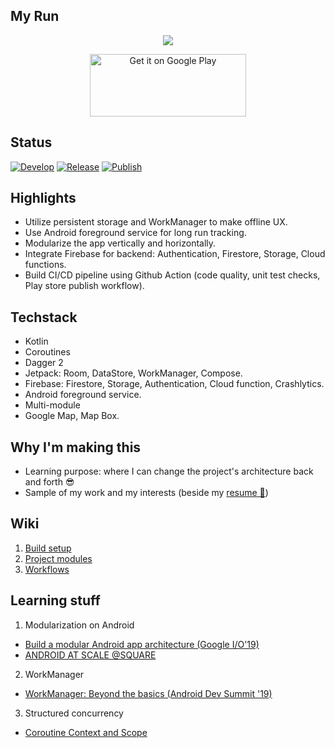 My Run
---
<p align="center">
    <img src="https://user-images.githubusercontent.com/5378704/151899259-acce479b-fe2d-4802-a6a5-ace19c97b603.png"/>
</p>
<a href='https://play.google.com/store/apps/details?id=akio.apps.myrun'>
    <p align="center">
        <img alt='Get it on Google Play' src='https://play.google.com/intl/en_us/badges/static/images/badges/en_badge_web_generic.png' style="width:250px;height:100px;"/>
    </p>
</a>

Status
---
[![Develop](https://github.com/khoi-nguyen-2359/myrun/actions/workflows/develop_pr_checks.yml/badge.svg)](https://github.com/khoi-nguyen-2359/myrun/actions/workflows/develop_pr_checks.yml)
[![Release](https://github.com/khoi-nguyen-2359/myrun/actions/workflows/release_pr_checks.yml/badge.svg)](https://github.com/khoi-nguyen-2359/myrun/actions/workflows/release_pr_checks.yml)
[![Publish](https://github.com/khoi-nguyen-2359/myrun/actions/workflows/publish_on_release.yml/badge.svg)](https://github.com/khoi-nguyen-2359/myrun/actions/workflows/publish_on_release.yml)

Highlights
---
- Utilize persistent storage and WorkManager to make offline UX.
- Use Android foreground service for long run tracking.
- Modularize the app vertically and horizontally.
- Integrate Firebase for backend: Authentication, Firestore, Storage, Cloud functions.
- Build CI/CD pipeline using Github Action (code quality, unit test checks, Play store publish workflow).

Techstack
---
- Kotlin
- Coroutines
- Dagger 2
- Jetpack: Room, DataStore, WorkManager, Compose.
- Firebase: Firestore, Storage, Authentication, Cloud function, Crashlytics.
- Android foreground service.
- Multi-module
- Google Map, Map Box.

Why I'm making this
---
- Learning purpose: where I can change the project's architecture back and forth 😎
- Sample of my work and my interests (beside my [resume 🧾](https://docs.google.com/document/d/1Qs8YTNrCz8lqp6FTVQ3VL7DRZCcARBSn))

Wiki
---
1. [Build setup](https://github.com/khoi-nguyen-2359/myrun/wiki/Build-setup)
2. [Project modules](https://github.com/khoi-nguyen-2359/myrun/wiki/Project-modules)
3. [Workflows](https://github.com/khoi-nguyen-2359/myrun/wiki/Workflows)

Learning stuff
---
1. Modularization on Android
- [Build a modular Android app architecture (Google I/O'19)](https://www.youtube.com/watch?v=PZBg5DIzNww)
- [ANDROID AT SCALE @SQUARE](https://www.droidcon.com/2019/11/15/android-at-scale-square/)

2. WorkManager
- [WorkManager: Beyond the basics (Android Dev Summit '19)](https://www.youtube.com/watch?v=Bz0z694SrEE)

3. Structured concurrency
- [Coroutine Context and Scope](https://elizarov.medium.com/coroutine-context-and-scope-c8b255d59055)

